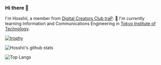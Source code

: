 ### Hi there 👋

I'm Hosshii, a member from [Digital Creators Club traP](https://trap.jp).
🌱 I'm currently learning Information and Communications Engineering in [Tokyo Institute of Technology](https://educ.titech.ac.jp/cs/eng/).

[![trophy](https://github-profile-trophy.vercel.app/?username=Hosshii)](https://github.com/ryo-ma/github-profile-trophy)

![Hosshii's github stats](https://github-readme-stats.vercel.app/api?username=Hosshii&show_icons=true&count_private=true&line_height=40&theme=vue-dark)

![Top Langs](https://github-readme-stats.vercel.app/api/top-langs/?username=Hosshii&exclude_repo=Pisucon2,prezto,Pisucon&hide=html,Makefile&layout=compact)

<!--
**Hosshii/Hosshii** is a ✨ _special_ ✨ repository because its `README.md` (this file) appears on your GitHub profile.

Here are some ideas to get you started:

- 🔭 I’m currently working on ...
- 🌱 I’m currently learning ...
- 👯 I’m looking to collaborate on ...
- 🤔 I’m looking for help with ...
- 💬 Ask me about ...
- 📫 How to reach me: ...
- 😄 Pronouns: ...
- ⚡ Fun fact: ...
-->
